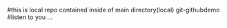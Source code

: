 #this is local repo contained inside of main directory(local) git-githubdemo 
<br>
#listen to you ... 